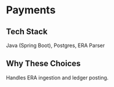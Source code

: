 # Payments

## Tech Stack
Java (Spring Boot), Postgres, ERA Parser

## Why These Choices
Handles ERA ingestion and ledger posting.
